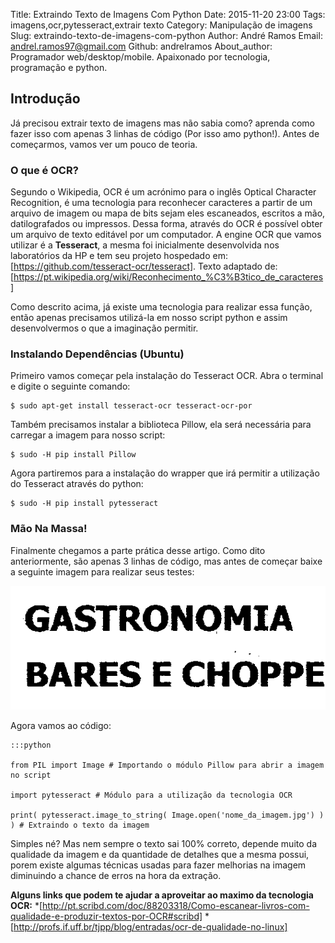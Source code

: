 Title: Extraindo Texto de Imagens Com Python
Date: 2015-11-20 23:00
Tags: imagens,ocr,pytesseract,extrair texto
Category: Manipulação de imagens
Slug: extraindo-texto-de-imagens-com-python
Author: André Ramos
Email:  andrel.ramos97@gmail.com
Github: andrelramos
About_author: Programador web/desktop/mobile. Apaixonado por tecnologia, programação e python.

Introdução
-----------

Já precisou extrair texto de imagens mas não sabia como? aprenda como fazer isso com apenas 3 linhas de código (Por isso amo python!). Antes de começarmos, vamos ver um pouco de teoria.

### O que é OCR?

Segundo o Wikipedia, OCR é um acrónimo para o inglês Optical Character Recognition, é uma tecnologia para reconhecer caracteres a partir de um arquivo de imagem ou mapa de bits sejam eles escaneados, escritos a mão, datilografados ou impressos. Dessa forma, através do OCR é possível obter um arquivo de texto editável por um computador. A engine OCR que vamos utilizar é a **Tesseract**, a mesma foi inicialmente desenvolvida nos laboratórios da HP e tem seu projeto hospedado em: [https://github.com/tesseract-ocr/tesseract]. Texto adaptado de: [https://pt.wikipedia.org/wiki/Reconhecimento_%C3%B3tico_de_caracteres]

Como descrito acima, já existe uma tecnologia para realizar essa função, então apenas precisamos utilizá-la em nosso script python e assim desenvolvermos o que a imaginação permitir.

### Instalando Dependências (Ubuntu)

Primeiro vamos começar pela instalação do Tesseract OCR. Abra o terminal e digite o seguinte comando:
	
	$ sudo apt-get install tesseract-ocr tesseract-ocr-por

Também precisamos instalar a biblioteca Pillow, ela será necessária para carregar a imagem para nosso script:

	$ sudo -H pip install Pillow

Agora partiremos para a instalação do wrapper que irá permitir a utilização do Tesseract através do python:

	$ sudo -H pip install pytesseract


### Mão Na Massa!

Finalmente chegamos a parte prática desse artigo. Como dito anteriormente, são apenas 3 linhas de código, mas antes de começar baixe a seguinte imagem para realizar seus testes:

![imagem para teste](images/andrelramos/ocr2.png "Imagem Para Teste")

Agora vamos ao código:

	:::python
	
	from PIL import Image # Importando o módulo Pillow para abrir a imagem no script
	
	import pytesseract # Módulo para a utilização da tecnologia OCR

	print( pytesseract.image_to_string( Image.open('nome_da_imagem.jpg') ) ) # Extraindo o texto da imagem

Simples né? Mas nem sempre o texto sai 100% correto, depende muito da qualidade da imagem e da quantidade de detalhes que a mesma possui, porem existe algumas técnicas usadas para fazer melhorias na imagem diminuindo a chance de erros na hora da extração.

**Alguns links que podem te ajudar a aproveitar ao maximo da tecnologia OCR:**
*[http://pt.scribd.com/doc/88203318/Como-escanear-livros-com-qualidade-e-produzir-textos-por-OCR#scribd]
*[http://profs.if.uff.br/tjpp/blog/entradas/ocr-de-qualidade-no-linux]
